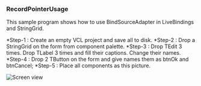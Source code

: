 ### RecordPointerUsage
This sample program shows how to use BindSourceAdapter in LiveBindings and StringGrid.

*Step-1 : Create an empty VCL project and save all to disk.
*Step-2 : Drop a StringGrid on the form from component palette.
*Step-3 : Drop TEdit 3 times. Drop TLabel 3 times and fill their captions. Change their names.
*Step-4 : Drop 2 TButton on the form and give names them as btnOk and btnCancel;
*Step-5 : Place all components as this picture.

![Screen view](https://raw.githubusercontent.com/mozpinar/RecordPointerUsage/master/MainFormPic.png)

